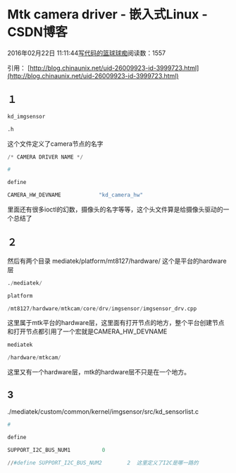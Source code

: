 
# Mtk camera driver - 嵌入式Linux - CSDN博客

2016年02月22日 11:11:44[写代码的篮球球痴](https://me.csdn.net/weiqifa0)阅读数：1557


引用：
[http://blog.chinaunix.net/uid-26009923-id-3999723.html](http://blog.chinaunix.net/uid-26009923-id-3999723.html)
## １
```python
kd_imgsensor
```
```python
.h
```
这个文件定义了camera节点的名字
```python
/* CAMERA DRIVER NAME */
```
```python
#
```
```python
define
```
```python
CAMERA_HW_DEVNAME            "kd_camera_hw"
```
里面还有很多ioctl的幻数，摄像头的名字等等，这个头文件算是给摄像头驱动的一个总结了
## ２
然后有两个目录
mediatek/platform/mt8127/hardware/ 这个是平台的hardware层
```python
./mediatek/
```
```python
platform
```
```python
/mt8127/hardware/mtkcam/core/drv/imgsensor/imgsensor_drv.cpp
```
这里属于mtk平台的hardware层，这里面有打开节点的地方，整个平台创建节点和打开节点都引用了一个宏就是CAMERA_HW_DEVNAME
```python
mediatek
```
```python
/hardware/mtkcam/
```
这里又有一个hardware层，mtk的hardware层不只是在一个地方。
## 3
./mediatek/custom/common/kernel/imgsensor/src/kd_sensorlist.c
```python
#
```
```python
define
```
```python
SUPPORT_I2C_BUS_NUM1          0
```
```python
//#define SUPPORT_I2C_BUS_NUM2        2  这里定义了I2C是哪一路的
```

